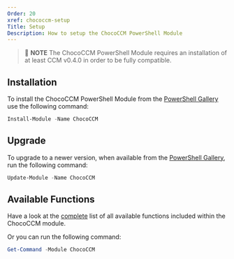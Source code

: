 ```yaml
---
Order: 20
xref: chococcm-setup
Title: Setup
Description: How to setup the ChocoCCM PowerShell Module
---
```


> :memo: **NOTE** The ChocoCCM PowerShell Module requires an installation of at least CCM v0.4.0 in order to be fully compatible.

## Installation

To install the ChocoCCM PowerShell Module from the [PowerShell Gallery](https://www.powershellgallery.com/packages/ChocoCCM) use the following command:

```powershell
Install-Module -Name ChocoCCM
```

## Upgrade

To upgrade to a newer version, when available from the [PowerShell Gallery](https://www.powershellgallery.com/packages/ChocoCCM), run the following command:

```powershell
Update-Module -Name ChocoCCM
```

## Available Functions

Have a look at the [complete](xref:chococcm-functions) list of all available functions included within the ChocoCCM module.

Or you can run the following command:

```powershell
Get-Command -Module ChocoCCM
```